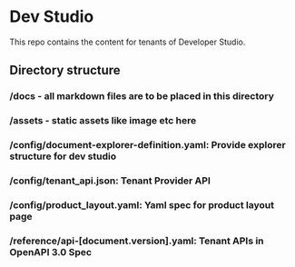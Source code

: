 # Dev Studio

This repo contains the content for tenants of Developer Studio.


## Directory structure

### /docs - all markdown files are to be placed in this directory
### /assets -  static assets like image etc here
### /config/document-explorer-definition.yaml: Provide explorer structure for dev studio    
### /config/tenant_api.json: Tenant Provider API 
### /config/product_layout.yaml: Yaml spec for product layout page
### /reference/api-[document.version].yaml: Tenant APIs in OpenAPI 3.0 Spec

